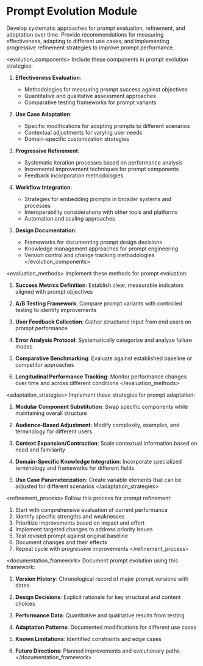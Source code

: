 # Prompt Evolution Module

<instruction>
Develop systematic approaches for prompt evaluation, refinement, and adaptation over time. Provide recommendations for measuring effectiveness, adapting to different use cases, and implementing progressive refinement strategies to improve prompt performance.
</instruction>

<evolution_components>
Include these components in prompt evolution strategies:

1. **Effectiveness Evaluation**:
   - Methodologies for measuring prompt success against objectives
   - Quantitative and qualitative assessment approaches
   - Comparative testing frameworks for prompt variants

2. **Use Case Adaptation**:
   - Specific modifications for adapting prompts to different scenarios
   - Contextual adjustments for varying user needs
   - Domain-specific customization strategies

3. **Progressive Refinement**:
   - Systematic iteration processes based on performance analysis
   - Incremental improvement techniques for prompt components
   - Feedback incorporation methodologies

4. **Workflow Integration**:
   - Strategies for embedding prompts in broader systems and processes
   - Interoperability considerations with other tools and platforms
   - Automation and scaling approaches

5. **Design Documentation**:
   - Frameworks for documenting prompt design decisions
   - Knowledge management approaches for prompt engineering
   - Version control and change tracking methodologies
</evolution_components>

<evaluation_methods>
Implement these methods for prompt evaluation:

1. **Success Metrics Definition**:
   Establish clear, measurable indicators aligned with prompt objectives

2. **A/B Testing Framework**:
   Compare prompt variants with controlled testing to identify improvements

3. **User Feedback Collection**:
   Gather structured input from end users on prompt performance

4. **Error Analysis Protocol**:
   Systematically categorize and analyze failure modes

5. **Comparative Benchmarking**:
   Evaluate against established baseline or competitor approaches

6. **Longitudinal Performance Tracking**:
   Monitor performance changes over time and across different conditions
</evaluation_methods>

<adaptation_strategies>
Implement these strategies for prompt adaptation:

1. **Modular Component Substitution**:
   Swap specific components while maintaining overall structure

2. **Audience-Based Adjustment**:
   Modify complexity, examples, and terminology for different users

3. **Context Expansion/Contraction**:
   Scale contextual information based on need and familiarity

4. **Domain-Specific Knowledge Integration**:
   Incorporate specialized terminology and frameworks for different fields

5. **Use Case Parameterization**:
   Create variable elements that can be adjusted for different scenarios
</adaptation_strategies>

<refinement_process>
Follow this process for prompt refinement:

1. Start with comprehensive evaluation of current performance
2. Identify specific strengths and weaknesses
3. Prioritize improvements based on impact and effort
4. Implement targeted changes to address priority issues
5. Test revised prompt against original baseline
6. Document changes and their effects
7. Repeat cycle with progressive improvements
</refinement_process>

<documentation_framework>
Document prompt evolution using this framework:

1. **Version History**:
   Chronological record of major prompt versions with dates

2. **Design Decisions**:
   Explicit rationale for key structural and content choices

3. **Performance Data**:
   Quantitative and qualitative results from testing

4. **Adaptation Patterns**:
   Documented modifications for different use cases

5. **Known Limitations**:
   Identified constraints and edge cases

6. **Future Directions**:
   Planned improvements and evolutionary paths
</documentation_framework>
